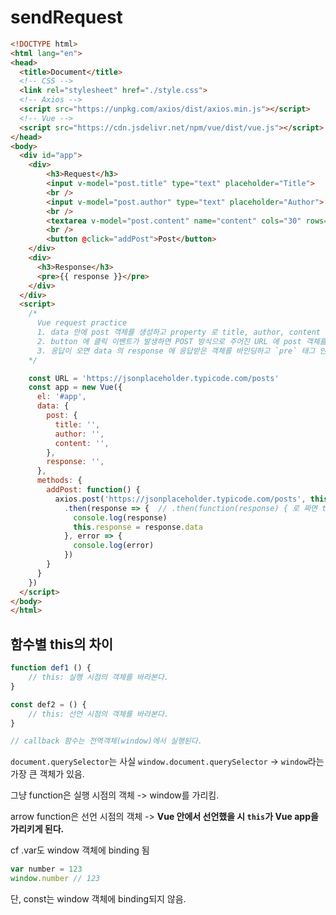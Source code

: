 # sendRequest

```html
<!DOCTYPE html>
<html lang="en">
<head>
  <title>Document</title>
  <!-- CSS -->
  <link rel="stylesheet" href="./style.css">
  <!-- Axios -->
  <script src="https://unpkg.com/axios/dist/axios.min.js"></script>
  <!-- Vue -->
  <script src="https://cdn.jsdelivr.net/npm/vue/dist/vue.js"></script>
</head>
<body>
  <div id="app">
    <div>
        <h3>Request</h3>
        <input v-model="post.title" type="text" placeholder="Title">
        <br />
        <input v-model="post.author" type="text" placeholder="Author">
        <br />
        <textarea v-model="post.content" name="content" cols="30" rows="10" placeholder="Content"></textarea>
        <br />
        <button @click="addPost">Post</button>
    </div>
    <div>
      <h3>Response</h3>
      <pre>{{ response }}</pre>
    </div>
  </div>
  <script>
    /*
      Vue request practice
      1. data 안에 post 객체를 생성하고 property 로 title, author, content 를 html 로 부터 입력받는다.
      2. button 에 클릭 이벤트가 발생하면 POST 방식으로 주어진 URL 에 post 객체를 담아서 요청을 보낸다.
      3. 응답이 오면 data 의 response 에 응답받은 객체를 바인딩하고 `pre` 태그 안에서 보여준다.
    */

    const URL = 'https://jsonplaceholder.typicode.com/posts'
    const app = new Vue({
      el: '#app',
      data: {
        post: {
          title: '',
          author: '',
          content: '',
        },
        response: '',
      },
      methods: {
        addPost: function() {
          axios.post('https://jsonplaceholder.typicode.com/posts', this.post)
            .then(response => {  // .then(function(response) { 로 짜면 this.response가 window.response를 찾게 됨
              console.log(response)
              this.response = response.data
            }, error => {
              console.log(error)
            })
        }
      }
    })
  </script>
</body>
</html>
```



## 함수별 this의 차이

```js
function def1 () {
    // this: 실행 시점의 객체를 바라본다.
}

const def2 = () {
    // this: 선언 시점의 객체를 바라본다.
}

// callback 함수는 전역객체(window)에서 실행된다.
```

`document.querySelector`는 사실 `window.document.querySelector` -> `window`라는 가장 큰 객체가 있음.



그냥 function은 실행 시점의 객체 -> window를 가리킴.

arrow function은 선언 시점의 객체 -> **Vue 안에서 선언했을 시 `this`가 Vue app을 가리키게 된다.** 



cf .var도 window 객체에 binding 됨

```js
var number = 123
window.number // 123
```

단, const는 window 객체에 binding되지 않음.





